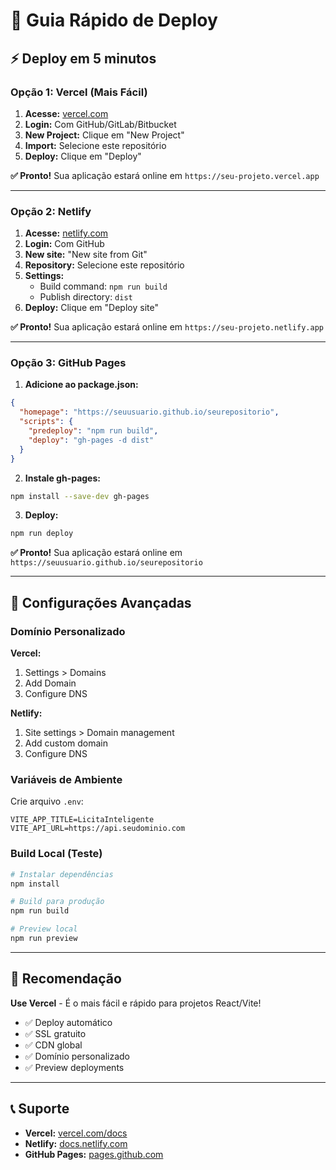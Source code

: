 # 🚀 Guia Rápido de Deploy

## ⚡ Deploy em 5 minutos

### **Opção 1: Vercel (Mais Fácil)**

1. **Acesse:** [vercel.com](https://vercel.com)
2. **Login:** Com GitHub/GitLab/Bitbucket
3. **New Project:** Clique em "New Project"
4. **Import:** Selecione este repositório
5. **Deploy:** Clique em "Deploy"

**✅ Pronto!** Sua aplicação estará online em `https://seu-projeto.vercel.app`

---

### **Opção 2: Netlify**

1. **Acesse:** [netlify.com](https://netlify.com)
2. **Login:** Com GitHub
3. **New site:** "New site from Git"
4. **Repository:** Selecione este repositório
5. **Settings:**
   - Build command: `npm run build`
   - Publish directory: `dist`
6. **Deploy:** Clique em "Deploy site"

**✅ Pronto!** Sua aplicação estará online em `https://seu-projeto.netlify.app`

---

### **Opção 3: GitHub Pages**

1. **Adicione ao package.json:**
```json
{
  "homepage": "https://seuusuario.github.io/seurepositorio",
  "scripts": {
    "predeploy": "npm run build",
    "deploy": "gh-pages -d dist"
  }
}
```

2. **Instale gh-pages:**
```bash
npm install --save-dev gh-pages
```

3. **Deploy:**
```bash
npm run deploy
```

**✅ Pronto!** Sua aplicação estará online em `https://seuusuario.github.io/seurepositorio`

---

## 🔧 Configurações Avançadas

### **Domínio Personalizado**

**Vercel:**
1. Settings > Domains
2. Add Domain
3. Configure DNS

**Netlify:**
1. Site settings > Domain management
2. Add custom domain
3. Configure DNS

### **Variáveis de Ambiente**

Crie arquivo `.env`:
```env
VITE_APP_TITLE=LicitaInteligente
VITE_API_URL=https://api.seudominio.com
```

### **Build Local (Teste)**

```bash
# Instalar dependências
npm install

# Build para produção
npm run build

# Preview local
npm run preview
```

---

## 🎯 Recomendação

**Use Vercel** - É o mais fácil e rápido para projetos React/Vite!

- ✅ Deploy automático
- ✅ SSL gratuito
- ✅ CDN global
- ✅ Domínio personalizado
- ✅ Preview deployments

---

## 📞 Suporte

- **Vercel:** [vercel.com/docs](https://vercel.com/docs)
- **Netlify:** [docs.netlify.com](https://docs.netlify.com)
- **GitHub Pages:** [pages.github.com](https://pages.github.com) 